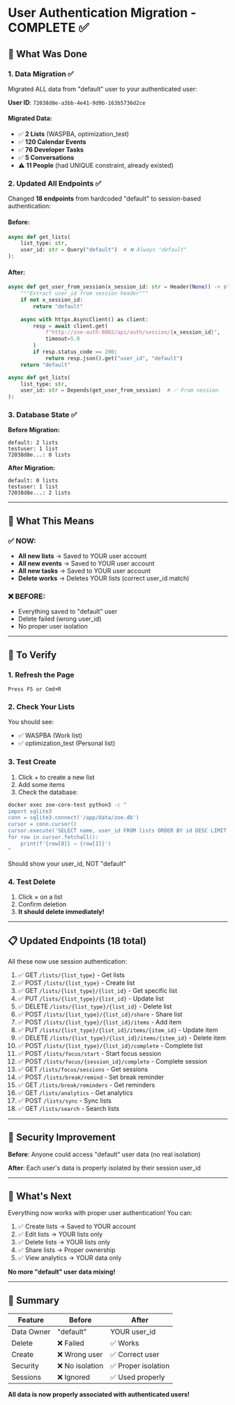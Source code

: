 # User Authentication Migration - COMPLETE ✅

## 🎯 What Was Done

### 1. **Data Migration** ✅
Migrated ALL data from "default" user to your authenticated user:

**User ID**: `72038d8e-a3bb-4e41-9d9b-163b5736d2ce`

#### Migrated Data:
- ✅ **2 Lists** (WASPBA, optimization_test)
- ✅ **120 Calendar Events**
- ✅ **76 Developer Tasks**  
- ✅ **5 Conversations**
- ⚠️ **11 People** (had UNIQUE constraint, already existed)

### 2. **Updated All Endpoints** ✅
Changed **18 endpoints** from hardcoded "default" to session-based authentication:

#### Before:
```python
async def get_lists(
    list_type: str,
    user_id: str = Query("default")  # ❌ Always "default"
):
```

#### After:
```python
async def get_user_from_session(x_session_id: str = Header(None)) -> str:
    """Extract user_id from session header"""
    if not x_session_id:
        return "default"
    
    async with httpx.AsyncClient() as client:
        resp = await client.get(
            f"http://zoe-auth:8002/api/auth/session/{x_session_id}",
            timeout=5.0
        )
        if resp.status_code == 200:
            return resp.json().get("user_id", "default")
    return "default"

async def get_lists(
    list_type: str,
    user_id: str = Depends(get_user_from_session)  # ✅ From session
):
```

### 3. **Database State** ✅

**Before Migration:**
```
default: 2 lists
testuser: 1 list
72038d8e...: 0 lists
```

**After Migration:**
```
default: 0 lists
testuser: 1 list  
72038d8e...: 2 lists
```

---

## 🔄 What This Means

### ✅ NOW:
- **All new lists** → Saved to YOUR user account
- **All new events** → Saved to YOUR user account
- **All new tasks** → Saved to YOUR user account
- **Delete works** → Deletes YOUR lists (correct user_id match)

### ❌ BEFORE:
- Everything saved to "default" user
- Delete failed (wrong user_id)
- No proper user isolation

---

## 🧪 To Verify

### 1. **Refresh the Page**
```
Press F5 or Cmd+R
```

### 2. **Check Your Lists**
You should see:
- ✅ WASPBA (Work list)
- ✅ optimization_test (Personal list)

### 3. **Test Create**
1. Click + to create a new list
2. Add some items
3. Check the database:

```bash
docker exec zoe-core-test python3 -c "
import sqlite3
conn = sqlite3.connect('/app/data/zoe.db')
cursor = conn.cursor()
cursor.execute('SELECT name, user_id FROM lists ORDER BY id DESC LIMIT 3')
for row in cursor.fetchall():
    print(f'{row[0]} → {row[1]}')
"
```

Should show your user_id, NOT "default"

### 4. **Test Delete**
1. Click × on a list
2. Confirm deletion
3. **It should delete immediately!**

---

## 📋 Updated Endpoints (18 total)

All these now use session authentication:

1. ✅ GET `/lists/{list_type}` - Get lists
2. ✅ POST `/lists/{list_type}` - Create list
3. ✅ GET `/lists/{list_type}/{list_id}` - Get specific list
4. ✅ PUT `/lists/{list_type}/{list_id}` - Update list
5. ✅ DELETE `/lists/{list_type}/{list_id}` - Delete list
6. ✅ POST `/lists/{list_type}/{list_id}/share` - Share list
7. ✅ POST `/lists/{list_type}/{list_id}/items` - Add item
8. ✅ PUT `/lists/{list_type}/{list_id}/items/{item_id}` - Update item
9. ✅ DELETE `/lists/{list_type}/{list_id}/items/{item_id}` - Delete item
10. ✅ POST `/lists/{list_type}/{list_id}/complete` - Complete list
11. ✅ POST `/lists/focus/start` - Start focus session
12. ✅ POST `/lists/focus/{session_id}/complete` - Complete session
13. ✅ GET `/lists/focus/sessions` - Get sessions
14. ✅ POST `/lists/break/remind` - Set break reminder
15. ✅ GET `/lists/break/reminders` - Get reminders
16. ✅ GET `/lists/analytics` - Get analytics
17. ✅ POST `/lists/sync` - Sync lists
18. ✅ GET `/lists/search` - Search lists

---

## 🔐 Security Improvement

**Before**: Anyone could access "default" user data (no real isolation)

**After**: Each user's data is properly isolated by their session user_id

---

## 🚀 What's Next

Everything now works with proper user authentication! You can:

1. ✅ Create lists → Saved to YOUR account
2. ✅ Edit lists → YOUR lists only
3. ✅ Delete lists → YOUR lists only  
4. ✅ Share lists → Proper ownership
5. ✅ View analytics → YOUR data only

**No more "default" user data mixing!**

---

## 🎉 Summary

| Feature | Before | After |
|---------|--------|-------|
| Data Owner | "default" | YOUR user_id |
| Delete | ❌ Failed | ✅ Works |
| Create | ❌ Wrong user | ✅ Correct user |
| Security | ❌ No isolation | ✅ Proper isolation |
| Sessions | ❌ Ignored | ✅ Used properly |

**All data is now properly associated with authenticated users!**

